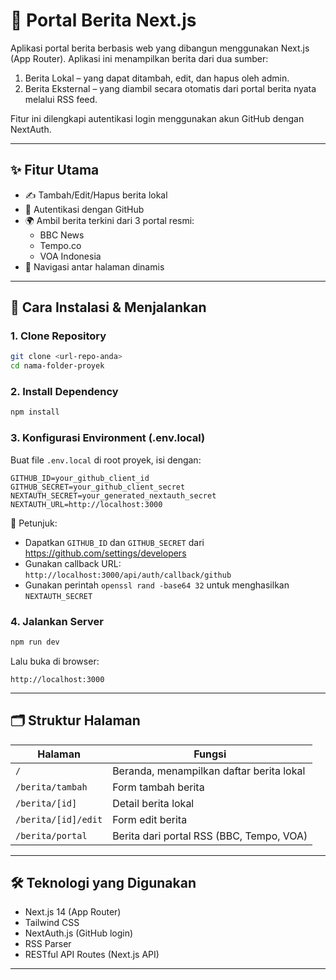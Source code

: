 # 📰 Portal Berita Next.js

Aplikasi portal berita berbasis web yang dibangun menggunakan Next.js (App Router). Aplikasi ini menampilkan berita dari dua sumber:

1. Berita Lokal – yang dapat ditambah, edit, dan hapus oleh admin.
2. Berita Eksternal – yang diambil secara otomatis dari portal berita nyata melalui RSS feed.

Fitur ini dilengkapi autentikasi login menggunakan akun GitHub dengan NextAuth.

---

## ✨ Fitur Utama

- ✍️ Tambah/Edit/Hapus berita lokal
- 🔐 Autentikasi dengan GitHub
- 🌍 Ambil berita terkini dari 3 portal resmi:
  - BBC News
  - Tempo.co
  - VOA Indonesia
- 🧭 Navigasi antar halaman dinamis

---

## 🚀 Cara Instalasi & Menjalankan

### 1. Clone Repository

```bash
git clone <url-repo-anda>
cd nama-folder-proyek
```

### 2. Install Dependency

```bash
npm install
```

### 3. Konfigurasi Environment (.env.local)

Buat file `.env.local` di root proyek, isi dengan:

```
GITHUB_ID=your_github_client_id
GITHUB_SECRET=your_github_client_secret
NEXTAUTH_SECRET=your_generated_nextauth_secret
NEXTAUTH_URL=http://localhost:3000
```

📌 Petunjuk:

- Dapatkan `GITHUB_ID` dan `GITHUB_SECRET` dari https://github.com/settings/developers
- Gunakan callback URL: `http://localhost:3000/api/auth/callback/github`
- Gunakan perintah `openssl rand -base64 32` untuk menghasilkan `NEXTAUTH_SECRET`

### 4. Jalankan Server

```bash
npm run dev
```

Lalu buka di browser:

```
http://localhost:3000
```

---

## 🗂️ Struktur Halaman

| Halaman | Fungsi |
|--------|--------|
| `/` | Beranda, menampilkan daftar berita lokal |
| `/berita/tambah` | Form tambah berita |
| `/berita/[id]` | Detail berita lokal |
| `/berita/[id]/edit` | Form edit berita |
| `/berita/portal` | Berita dari portal RSS (BBC, Tempo, VOA) |

---

## 🛠️ Teknologi yang Digunakan

- Next.js 14 (App Router)
- Tailwind CSS
- NextAuth.js (GitHub login)
- RSS Parser
- RESTful API Routes (Next.js API)

---
